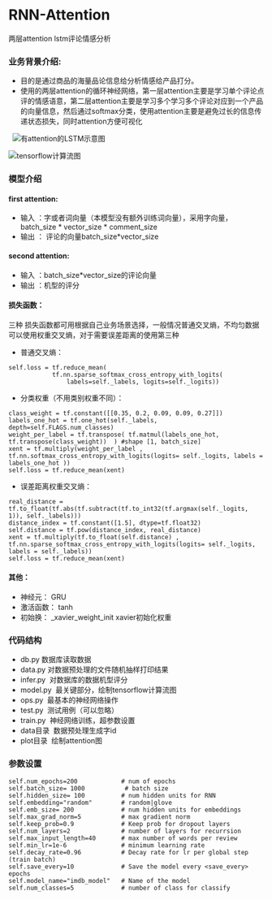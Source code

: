 # RNN-Attention
两层attention lstm评论情感分析
 
### 业务背景介绍:  
* 目的是通过商品的海量品论信息给分析情感给产品打分。
* 使用的两层attention的循环神经网络，第一层attention主要是学习单个评论点评的情感语意，第二层attention主要是学习多个学习多个评论对应到一个产品的向量信息，然后通过softmax分类，使用attention主要是避免过长的信息传递状态损失，同时attention方便可视化  

 
![有attention的LSTM示意图](https://github.com/rebornfly/RNN-Attention/blob/master/img/attention.jpg)

![tensorflow计算流图](https://github.com/rebornfly/RNN-Attention/blob/master/img/graph.png)  
 
### 模型介绍  
#### first attention:  
* 输入 ：字或者词向量（本模型没有额外训练词向量），采用字向量，batch_size * vector_size * comment_size  
* 输出 ： 评论的向量batch_size*vector_size
#### second attention:  
* 输入 ：batch_size*vector_size的评论向量  
* 输出 ：机型的评分
#### 损失函数：  
三种 损失函数都可用根据自己业务场景选择，一般情况普通交叉熵，不均匀数据可以使用权重交叉熵，对于需要误差距离的使用第三种
* 普通交叉熵：  
```
self.loss = tf.reduce_mean(
            tf.nn.sparse_softmax_cross_entropy_with_logits(
                labels=self._labels, logits=self._logits))
```
* 分类权重（不用类别权重不同）：
```
class_weight = tf.constant([[0.35, 0.2, 0.09, 0.09, 0.27]])
labels_one_hot = tf.one_hot(self._labels, depth=self.FLAGS.num_classes)
weight_per_label = tf.transpose( tf.matmul(labels_one_hot, tf.transpose(class_weight))  ) #shape [1, batch_size]
xent = tf.multiply(weight_per_label , tf.nn.softmax_cross_entropy_with_logits(logits= self._logits, labels = labels_one_hot ))
self.loss = tf.reduce_mean(xent)
```
* 误差距离权重交叉熵：
```
real_distance = tf.to_float(tf.abs(tf.subtract(tf.to_int32(tf.argmax(self._logits, 1)), self._labels)))
distance_index = tf.constant([1.5], dtype=tf.float32)
self.distance = tf.pow(distance_index, real_distance)
xent = tf.multiply(tf.to_float(self.distance) , tf.nn.sparse_softmax_cross_entropy_with_logits(logits= self._logits, labels = self._labels))
self.loss = tf.reduce_mean(xent)
```
#### 其他：  
* 神经元： GRU  
* 激活函数： tanh  
* 初始换： _xavier_weight_init xavier初始化权重
 
### 代码结构  
* db.py 数据库读取数据  
* data.py 对数据预处理的文件随机抽样打印结果
* infer.py  对数据库的数据机型评分
* model.py  最关键部分，绘制tensorflow计算流图
* ops.py  最基本的神经网络操作
* test.py  测试用例（可以忽略）
* train.py  神经网络训练，超参数设置  
* data目录  数据预处理生成字id  
* plot目录  绘制attention图

### 参数设置
```
self.num_epochs=200            # num of epochs 
self.batch_size= 1000           # batch size
self.hidden_size= 100          # num hidden units for RNN
self.embedding="random"        # random|glove
self.emb_size= 200             # num hidden units for embeddings
self.max_grad_norm=5           # max gradient norm
self.keep_prob=0.9             # Keep prob for dropout layers
self.num_layers=2              # number of layers for recurrsion
self.max_input_length=40       # max number of words per review
self.min_lr=1e-6               # minimum learning rate
self.decay_rate=0.96           # Decay rate for lr per global step (train batch)
self.save_every=10             # Save the model every <save_every> epochs
self.model_name="imdb_model"   # Name of the model
self.num_classes=5             # number of class for classify
```
